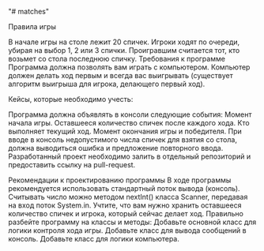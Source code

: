 "# matches" 

Правила игры

В начале игры на столе лежит 20 спичек.
Игроки ходят по очереди, убирая на выбор 1, 2 или 3 спички.
Проигравшим считается тот, кто возьмет со стола последнюю спичку.
Требования к программе
Программа должна позволять вам играть с компьютером.
Компьютер должен делать ход первым и всегда вас выигрывать (существует алгоритм выигрыша для игрока, делающего первый ход).

Кейсы, которые необходимо учесть:

Программа должна объявлять в консоли следующие события:
Момент начала игры.
Оставшееся количество спичек после каждого хода.
Кто выполняет текущий ход.
Момент окончания игры и победителя.
При вводе в консоль недопустимого числа спичек для взятия со стола, должна выводиться ошибка и предложение повторного ввода.
Разработанный проект необходимо залить в отдельный репозиторий и предоставить ссылку на pull-request.

Рекомендации к проектированию программы
В ходе программы рекомендуется использовать стандартный поток вывода (консоль).
Считывать число можно методом nextInt() класса Scanner, передавая на вход поток System.in.
Учтите, что вам нужно хранить оставшееся количество спичек и игрока, который сейчас делает ход.
Правильно разбейте программу на классы и методы:
Добавьте основной класс для логики контроля хода игры.
Добавьте класс для вывода сообщений в консоль.
Добавьте класс для логики компьютера.